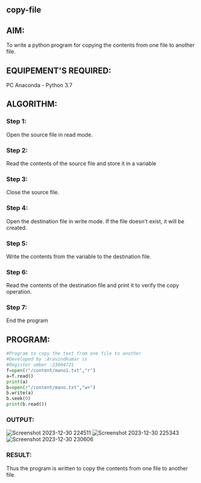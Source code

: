 ## copy-file
## AIM:
To write a python program for copying the contents from one file to another file.
## EQUIPEMENT'S REQUIRED: 
PC
Anaconda - Python 3.7
## ALGORITHM: 
### Step 1:
Open the source file in read mode.

### Step 2:
Read the contents of the source file and store it in a variable

### Step 3:
Close the source file.

### Step 4:
Open the destination file in write mode. If the file doesn't exist, it will be created.

### Step 5:
Write the contents from the variable to the destination file.

### Step 6:
Read the contents of the destination file and print it to verify the copy operation.

### Step 7:
End the program
## PROGRAM:
```python
#Program to copy the text from one file to another
#Developed by :Aravindkumar ss
#Register umber :23004721
f=open(r"/content/mano1.txt","r")
a=f.read()
print(a)
b=open(r"/content/mano.txt","w+")
b.write(a)
b.seek(0)
print(b.read())
```
### OUTPUT:
![Screenshot 2023-12-30 224511](https://github.com/aravindkumar23004721/copy-file/assets/148962674/32513f72-f3d1-4800-9bcf-24fc66d91181)
![Screenshot 2023-12-30 225343](https://github.com/aravindkumar23004721/copy-file/assets/148962674/f45faf58-2251-4778-b23a-fedfe45dacf6)
![Screenshot 2023-12-30 230606](https://github.com/aravindkumar23004721/copy-file/assets/148962674/a7509f5b-23d5-49e8-a8e7-b553a842a7d9)
### RESULT:
Thus the program is written to copy the contents from one file to another file.
